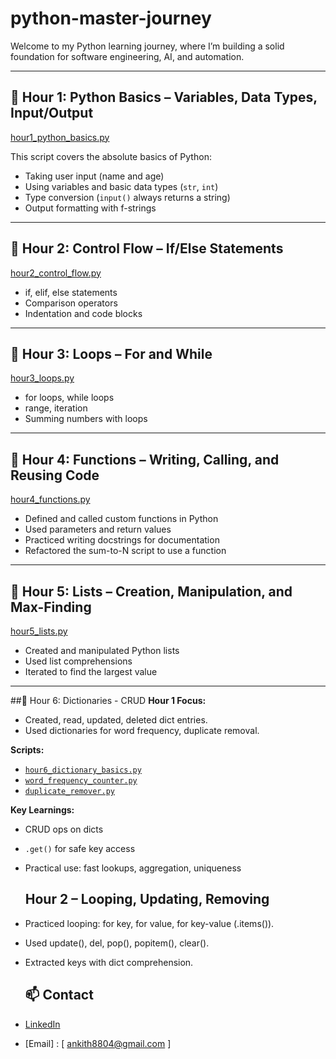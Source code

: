 # python-master-journey

Welcome to my Python learning journey, where I’m building a solid foundation for software engineering, AI, and automation.


---

## 🚩 Hour 1: Python Basics – Variables, Data Types, Input/Output

[hour1_python_basics.py](hour1_python_basics.py)

This script covers the absolute basics of Python:
- Taking user input (name and age)
- Using variables and basic data types (`str`, `int`)
- Type conversion (`input()` always returns a string)
- Output formatting with f-strings


---



## 🚩 Hour 2: Control Flow – If/Else Statements

[hour2_control_flow.py](hour2_control_flow.py)

- if, elif, else statements
- Comparison operators
- Indentation and code blocks


---

## 🚩 Hour 3: Loops – For and While

[hour3_loops.py](hour3_loops.py)

- for loops, while loops
- range, iteration
- Summing numbers with loops


---


## 🚩 Hour 4: Functions – Writing, Calling, and Reusing Code
[hour4_functions.py](hour4_functions.py)
- Defined and called custom functions in Python
- Used parameters and return values
- Practiced writing docstrings for documentation
- Refactored the sum-to-N script to use a function

---

## 🚩 Hour 5: Lists – Creation, Manipulation, and Max-Finding
[hour5_lists.py](hour5_lists.py)
- Created and manipulated Python lists
- Used list comprehensions
- Iterated to find the largest value

---
##🚩 Hour 6: Dictionaries - CRUD
**Hour 1 Focus:**
- Created, read, updated, deleted dict entries.
- Used dictionaries for word frequency, duplicate removal.

**Scripts:**
- [`hour6_dictionary_basics.py`](hour6_Dictionaries/hour1_dictionary_basics.py)
- [`word_frequency_counter.py`](hour6_Dictionaries/word_frequency_counter.py)
- [`duplicate_remover.py`](hour6_Dictionaries/duplicate_remover.py)

**Key Learnings:**
- CRUD ops on dicts
- `.get()` for safe key access
- Practical use: fast lookups, aggregation, uniqueness

  ## Hour 2 – Looping, Updating, Removing
- Practiced looping: for key, for value, for key-value (.items()).
- Used update(), del, pop(), popitem(), clear().
- Extracted keys with dict comprehension.




  ## 📫 Contact

- [LinkedIn](https://linkedin.com/in/your-link)
- [Email] : [ ankith8804@gmail.com ]
